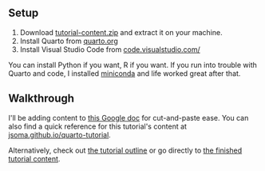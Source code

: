 ## Setup

1. Download [tutorial-content.zip](tutorial-content.zip) and extract it on your machine.
2. Install Quarto from [quarto.org](https://quarto.org)
3. Install Visual Studio Code from [code.visualstudio.com/](https://code.visualstudio.com/)

You can install Python if you want, R if you want. If you run into trouble with Quarto and code, I installed [miniconda](https://docs.conda.io/en/latest/miniconda.html) and life worked great after that.

## Walkthrough

I'll be adding content to [this Google doc](https://docs.google.com/document/d/1MsDNXIATr8gNtM3-4E2-MD_f-TzLHcl2DnpOQ6VlfnM/edit?usp=sharing) for cut-and-paste ease. You can also find a quick reference for this tutorial's content at [jsoma.github.io/quarto-tutorial](https://jsoma.github.io/quarto-tutorial).

Alternatively, check out [the tutorial outline](outline.md) or go directly to [the finished tutorial content](tutorial-content-after).

